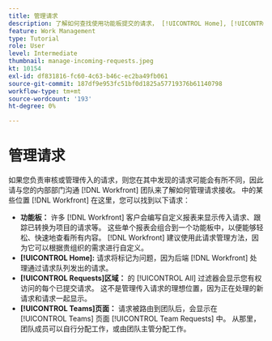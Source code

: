 ```yaml
---
title: 管理请求
description: 了解如何查找使用功能板提交的请求， [!UICONTROL Home], [!UICONTROL Requests] 区域，或 [!UICONTROL Teams] 页面 [!DNL  Workfront].
feature: Work Management
type: Tutorial
role: User
level: Intermediate
thumbnail: manage-incoming-requests.jpeg
kt: 10154
exl-id: df831816-fc60-4c63-b46c-ec2ba49fb061
source-git-commit: 187df9e953fc51bf0d1825a57719376b61140798
workflow-type: tm+mt
source-wordcount: '193'
ht-degree: 0%

---
```


# 管理请求

如果您负责审核或管理传入的请求，则您在其中发现的请求可能会有所不同，因此请与您的内部部门沟通 [!DNL Workfront] 团队来了解如何管理请求接收。 中的某些位置 [!DNL Workfront] 在这里，您可以找到以下请求：

* **功能板：** 许多 [!DNL Workfront] 客户会编写自定义报表来显示传入请求、跟踪已转换为项目的请求等。 这些单个报表会组合到一个功能板中，以便能够轻松、快速地查看所有内容。 [!DNL Workfront] 建议使用此请求管理方法，因为它可以根据贵组织的需求进行自定义。
* **[!UICONTROL Home]:** 请求将标记为问题，因为后端 [!DNL Workfront] 处理通过请求队列发出的请求。
* **[!UICONTROL Requests]区域：** 的 [!UICONTROL All] 过滤器会显示您有权访问的每个已提交请求。 这不是管理传入请求的理想位置，因为正在处理的新请求和请求一起显示。
* **[!UICONTROL Teams]页面：** 请求被路由到团队后，会显示在 [!UICONTROL Teams] 页面 [!UICONTROL Team Requests] 中。 从那里，团队成员可以自行分配工作，或由团队主管分配工作。
